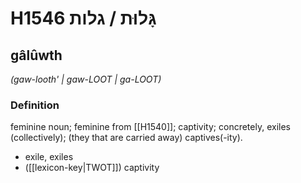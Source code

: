 # H1546 גָּלוּת / גלות

## gâlûwth

_(gaw-looth' | ɡaw-LOOT | ɡa-LOOT)_

### Definition

feminine noun; feminine from [[H1540]]; captivity; concretely, exiles (collectively); (they that are carried away) captives(-ity).

- exile, exiles
- ([[lexicon-key|TWOT]]) captivity
